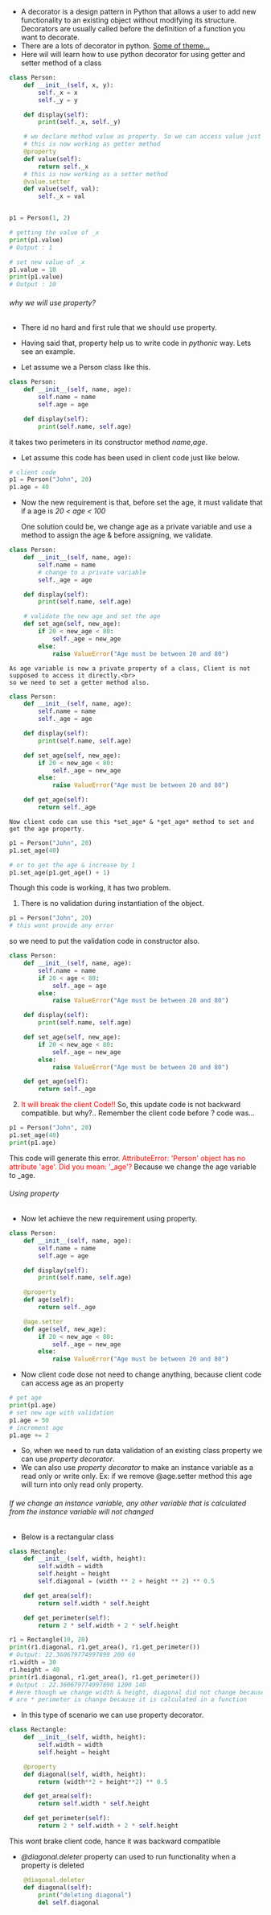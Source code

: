 -   A decorator is a design pattern in Python that allows a user to add new functionality to an existing object without modifying its structure. Decorators are usually called before the definition of a function you want to decorate.
-   There are a lots of decorator in python. [Some of theme...](https://github.com/lord63/awesome-python-decorator)
-   Here wil will learn how to use python decorator for using getter and setter method of a class

```py
class Person:
    def __init__(self, x, y):
        self._x = x
        self._y = y

    def display(self):
        print(self._x, self._y)

    # we declare method value as property. So we can access value just like a property oof a class. Ex: p1.value
    # this is now working as getter method
    @property
    def value(self):
        return self._x
    # this is now working as a setter method
    @value.setter
    def value(self, val):
        self._x = val


p1 = Person(1, 2)

# getting the value of _x
print(p1.value)
# Output : 1

# set new value of _x
p1.value = 10
print(p1.value)
# Output : 10
```

###### why we will use property?

-   There id no hard and first rule that we should use property.
-   Having said that, property help us to write code in _pythonic_ way. Lets see an example.

-   Let assume we a Person class like this.

```py
class Person:
    def __init__(self, name, age):
        self.name = name
        self.age = age

    def display(self):
        print(self.name, self.age)
```

it takes two perimeters in its constructor method _name_,_age_.

-   Let assume this code has been used in client code just like below.

```py
# client code
p1 = Person("John", 20)
p1.age = 40
```

-   Now the new requirement is that, before set the age, it must validate that if a age is _20 < age < 100_

    One solution could be, we change age as a private variable and use a method to assign the age & before assigning, we validate.

```py
class Person:
    def __init__(self, name, age):
        self.name = name
        # change to a private variable
        self._age = age

    def display(self):
        print(self.name, self.age)

    # validate the new age and set the age
    def set_age(self, new_age):
        if 20 < new_age < 80:
            self._age = new_age
        else:
            raise ValueError("Age must be between 20 and 80")
```

    As age variable is now a private property of a class, Client is not supposed to access it directly.<br>
    so we need to set a getter method also.

```py
class Person:
    def __init__(self, name, age):
        self.name = name
        self._age = age

    def display(self):
        print(self.name, self.age)

    def set_age(self, new_age):
        if 20 < new_age < 80:
            self._age = new_age
        else:
            raise ValueError("Age must be between 20 and 80")

    def get_age(self):
        return self._age
```

    Now client code can use this *set_age* & *get_age* method to set and get the age property.

```py
p1 = Person("John", 20)
p1.set_age(40)

# or to get the age & increase by 1
p1.set_age(p1.get_age() + 1)
```

Though this code is working, it has two problem.

1. There is no validation during instantiation of the object.

```py
p1 = Person("John", 20)
# this wont provide any error
```

so we need to put the validation code in constructor also.

```py
class Person:
    def __init__(self, name, age):
        self.name = name
        if 20 < age < 80:
            self._age = age
        else:
            raise ValueError("Age must be between 20 and 80")

    def display(self):
        print(self.name, self.age)

    def set_age(self, new_age):
        if 20 < new_age < 80:
            self._age = new_age
        else:
            raise ValueError("Age must be between 20 and 80")

    def get_age(self):
        return self._age
```

2. <span style="color:red">It will break the client Code!!</span> So, this update code is not backward compatible. but why?..
   Remember the client code before ? code was...

```py
p1 = Person("John", 20)
p1.set_age(40)
print(p1.age)
```

This code will generate this error.
<span style="color:red">AttributeError: 'Person' object has no attribute 'age'. Did you mean: '\_age'?</span>
Because we change the age variable to \_age.

###### Using property

-   Now let achieve the new requirement using property.

```py
class Person:
    def __init__(self, name, age):
        self.name = name
        self.age = age

    def display(self):
        print(self.name, self.age)

    @property
    def age(self):
        return self._age

    @age.setter
    def age(self, new_age):
        if 20 < new_age < 80:
            self._age = new_age
        else:
            raise ValueError("Age must be between 20 and 80")
```

-   Now client code dose not need to change anything, because client code can access age as an property

```py
# get age
print(p1.age)
# set new age with validation
p1.age = 50
# increment age
p1.age += 2
```

-   So, when we need to run data validation of an existing class property we can use _property decorator_.
-   We can also use _property decorator_ to make an instance variable as a read only or write only. Ex: if we remove @age.setter method this age will turn into only read only property.

###### If we change an instance variable, any other variable that is calculated from the instance variable will not changed

-   Below is a rectangular class

```py
class Rectangle:
    def __init__(self, width, height):
        self.width = width
        self.height = height
        self.diagonal = (width ** 2 + height ** 2) ** 0.5

    def get_area(self):
        return self.width * self.height

    def get_perimeter(self):
        return 2 * self.width + 2 * self.height
```

```py
r1 = Rectangle(10, 20)
print(r1.diagonal, r1.get_area(), r1.get_perimeter())
# Output: 22.360679774997898 200 60
r1.width = 30
r1.height = 40
print(r1.diagonal, r1.get_area(), r1.get_perimeter())
# Output : 22.360679774997898 1200 140
# Here though we change width & height, diagonal did not change because it is calculate from instance variable width & hight.
# are * perimeter is change because it is calculated in a function
```

-   In this type of scenario we can use property decorator.

```py
class Rectangle:
    def __init__(self, width, height):
        self.width = width
        self.height = height

    @property
    def diagonal(self, width, height):
        return (width**2 + height**2) ** 0.5

    def get_area(self):
        return self.width * self.height

    def get_perimeter(self):
        return 2 * self.width + 2 * self.height
```

This wont brake client code, hance it was backward compatible

-   _@diagonal.deleter_ property can used to run functionality when a property is deleted

```py
    @diagonal.deleter
    def diagonal(self):
        print("deleting diagonal")
        del self.diagonal
```
